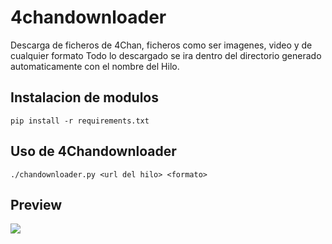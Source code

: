 # 4chandownloader
Descarga de ficheros de 4Chan, ficheros como ser imagenes, video y de cualquier formato
Todo lo descargado se ira dentro del directorio generado automaticamente con el nombre del
Hilo.

## Instalacion de modulos
```pip install -r requirements.txt```

## Uso de 4Chandownloader

```./chandownloader.py <url del hilo> <formato>```

## Preview

<img src="preview.png">
